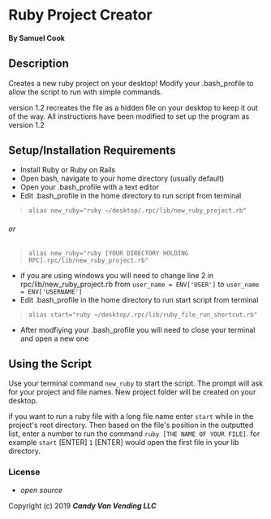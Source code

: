 # Ruby Project Creator


#### By Samuel Cook

## Description

Creates a new ruby project on your desktop! Modify your .bash_profile to allow the script to run with simple commands.

version 1.2 recreates the file as a hidden file on your desktop to keep it out of the way. All instructions have been modified to set up the program as version 1.2


## Setup/Installation Requirements

* Install Ruby or Ruby on Rails
* Open bash, navigate to your home directory (usually default)
* Open your .bash_profile with a text editor
* Edit .bash_profile in the home directory to run script from terminal
>`alias new_ruby="ruby ~/desktop/.rpc/lib/new_ruby_project.rb"`
###### or
>`alias new_ruby="ruby [YOUR DIRECTORY HOLDING RPC].rpc/lib/new_ruby_project.rb"`
* if you are using windows you will need to change line 2 in rpc/lib/new_ruby_project.rb from `user_name = ENV['USER']` to `user_name = ENV['USERNAME']`
* Edit .bash_profile in the home directory to run start script from terminal
> `alias start="ruby ~/desktop/.rpc/lib/ruby_file_run_shortcut.rb"`
* After modfiying your .bash_profile you will need to close your terminal and open a new one

## Using the Script

Use your terminal command `new_ruby` to start the script. The prompt will ask for your project and file names. New project folder will be created on your desktop.

if you want to run a ruby file with a long file name enter `start` while in the project's root directory. Then based on the file's position in the outputted list, enter a number to run the command `ruby [THE NAME OF YOUR FILE]`. for example `start` [ENTER] `1` [ENTER] would open the first file in your lib directory.


### License

* _open source_

Copyright (c) 2019 **_Candy Van Vending LLC_**
